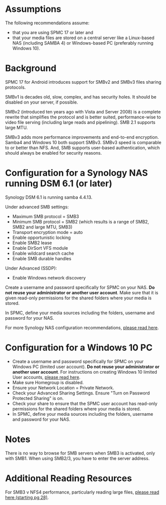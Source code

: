 # Assumptions
The following recommendations assume:

* that you are using SPMC 17 or later and
* that your media files are stored on a central server like a Linux-based NAS (including SAMBA 4) or Windows-based PC (preferably running Windows 10).


# Background
SPMC 17 for Android introduces support for SMBv2 and SMBv3 files sharing protocols. 

SMBv1 is decades old, slow, complex, and has security holes. It should be disabled on your server, if possible.

SMBv2 (introduced ten years ago with Vista and Server 2008) is a complete rewrite that simplifies the protocol and is better suited, performance-wise to video file serving (including large reads and pipelining). SMB 2.1 supports large MTU.

SMBv3 adds more performance improvements and end-to-end encryption. Samba4 and Windows 10 both support SMBv3. SMBv3 speed is comparable to or better than NFS. And, SMB supports user-based authentication, which should always be enabled for security reasons.


# Configuration for a Synology NAS running DSM 6.1 (or later)
Synology DSM 6.1 is running samba 4.4.13. 

Under advanced SMB settings:
* Maximum SMB protocol = SMB3
* Minimum SMB protocol = SMB2 (which results is a range of SMB2, SMB2 and large MTU, SMB3)
* Transport encryption mode = auto
* Enable opportunistic locking
* Enable SMB2 lease
* Enable DirSort VFS module
* Enable wildcard search cache
* Enable SMB durable handles

Under Advanced (SSDP):

* Enable Windows network discovery

Create a username and password specifically for SPMC on your NAS. **Do not reuse your administrator or another user account**. Make sure that it is given read-only permissions for the shared folders where your media is stored. 

In SPMC, define your media sources including the folders, username and password for your NAS.

For more Synology NAS configuration recommendations, [please read here](https://www.synology.com/en-us/knowledgebase/DSM/help/DSM/AdminCenter/file_winmacnfs_win).


# Configuration for a Windows 10 PC

* Create a username and password specifically for SPMC on your Windows PC (limited user account). **Do not reuse your administrator or another user account**. For instructions on creating Windows 10 limited User accounts, [please read here](https://www.laptopmag.com/articles/limited-user-accounts-windows-10).
* Make sure Homegroup is disabled.
* Ensure your Network Location = Private Network.
* Check your Advanced Sharing Settings. Ensure "Turn on Password Protected Sharing" is on.
* Check your share to ensure that the SPMC user account has read-only permissions for the shared folders where your media is stored.
* In SPMC, define your media sources including the folders, username and password for your NAS.


# Notes
There is no way to browse for SMB servers when SMB3 is activated, only with SMB1. When using SMB2/3, you have to enter the server address.


# Additional Reading Resources
For SMB3 v NFS4 performance, particularly reading large files, [please read here (starting pg 28)](http://2016.texaslinuxfest.org/sites/default/files/slides/Texas-Linux-Fest-2016-Future-of-NAS-draft5.pdf).


